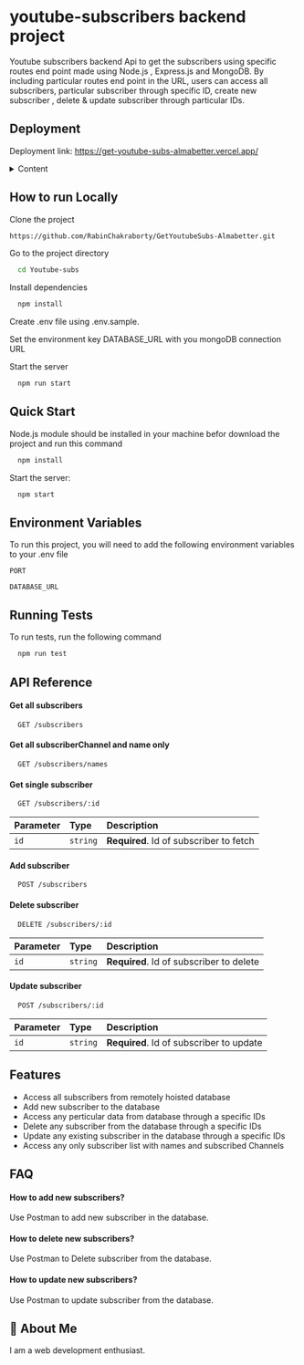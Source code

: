 # youtube-subscribers backend project

Youtube subscribers backend Api to get the subscribers using specific routes end point made using Node.js , Express.js and MongoDB.
By including particular routes end point in the URL, users can access all subscribers, particular subscriber through specific ID, create new subscriber , delete & update subscriber through particular IDs.

## Deployment
Deployment link:
https://get-youtube-subs-almabetter.vercel.app/

<!-- TABLE OF CONTENTS -->
<details>
    <summary>Content</summary>
    <ol>
        <li><a href="#features">Features</a></li>
        <li><a href="#Demo">Demo</a></li>
        <li><a href="#Quick-Start">Quick Start</a></li>
        <li><a href="#how-to-run-locally">How to run Locally</a></li>
        <li><a href="#API-Reference">API reference</a></li>
        <li><a href="#faq">FAQ</a></li>
    </ol>
</details>

## How to run Locally

Clone the project

```bash
https://github.com/RabinChakraborty/GetYoutubeSubs-Almabetter.git
```

Go to the project directory

```bash
  cd Youtube-subs
```

Install dependencies

```bash
  npm install
```

Create .env file using .env.sample.

Set the environment key DATABASE_URL with you mongoDB connection URL

Start the server

```bash
  npm run start
```

## Quick Start

Node.js module should be installed in your machine befor download the project and run this command

```bash
  npm install
```

Start the server:

```bash
  npm start
```

## Environment Variables

To run this project, you will need to add the following environment variables to your .env file

`PORT`

`DATABASE_URL`

## Running Tests

To run tests, run the following command

```bash
  npm run test
```

## API Reference

#### Get all subscribers

```http
  GET /subscribers
```

#### Get all subscriberChannel and name only

```http
  GET /subscribers/names
```

#### Get single subscriber

```http
  GET /subscribers/:id
```

| Parameter | Type     | Description                             |
| :-------- | :------- | :-------------------------------------- |
| `id`      | `string` | **Required**. Id of subscriber to fetch |

#### Add subscriber

```http
  POST /subscribers
```

#### Delete subscriber

```http
  DELETE /subscribers/:id
```

| Parameter | Type     | Description                              |
| :-------- | :------- | :--------------------------------------- |
| `id`      | `string` | **Required**. Id of subscriber to delete |

#### Update subscriber

```http
  POST /subscribers/:id
```

| Parameter | Type     | Description                              |
| :-------- | :------- | :--------------------------------------- |
| `id`      | `string` | **Required**. Id of subscriber to update |

## Features

- Access all subscribers from remotely hoisted database
- Add new subscriber to the database
- Access any perticular data from database through a specific IDs
- Delete any subscriber from the database through a specific IDs
- Update any existing subscriber in the database through a specific IDs
- Access any only subscriber list with names and subscribed Channels

## FAQ

#### How to add new subscribers?

Use Postman to add new subscriber in the database.

#### How to delete new subscribers?

Use Postman to Delete subscriber from the database.

#### How to update new subscribers?

Use Postman to update subscriber from the database.

## 🚀 About Me

I am a web development enthusiast.
